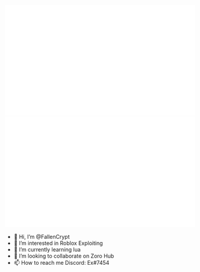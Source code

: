 ![](https://raw.githubusercontent.com/CryptedEx/github-stats/master/generated/overview.svg#gh-dark-mode-only)
![](https://raw.githubusercontent.com/CryptedEx/github-stats/master/generated/overview.svg#gh-light-mode-only)

- 👋 Hi, I’m @FallenCrypt
- 👀 I’m interested in Roblox Exploiting
- 🌱 I’m currently learning lua
- 💞️ I’m looking to collaborate on Zoro Hub
- 📫 How to reach me Discord: Ex#7454

<!---
FallenCrypt/FallenCrypt is a ✨ special ✨ repository because its `README.md` (this file) appears on your GitHub profile.
You can click the Preview link to take a look at your changes.
--->
